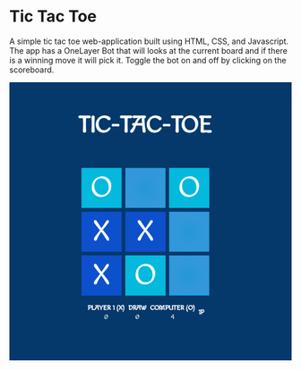 # Tic Tac Toe

A simple tic tac toe web-application built using HTML, CSS, and
Javascript. The app has a OneLayer Bot that will looks at the current board and if there is a winning move it will pick it. Toggle the bot on and off by clicking on the scoreboard.

![Alt text](./screenshot/Screenshot%202022-05-16%20181230.png "Optional Title")
